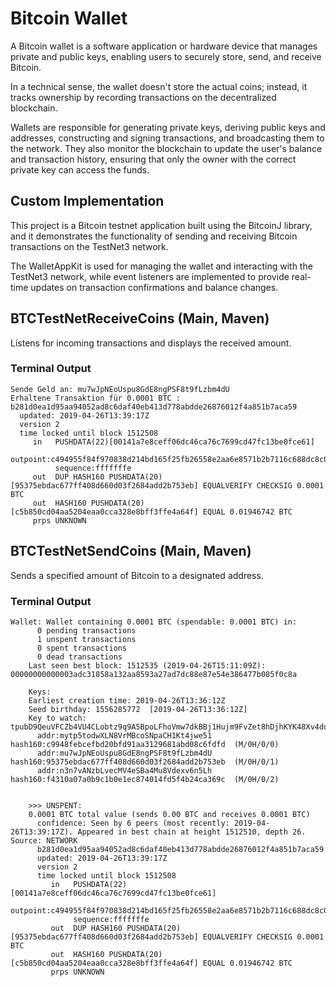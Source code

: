 # Bitcoin Wallet

A Bitcoin wallet is a software application or hardware device that manages private and public keys, enabling users to securely store, send, and receive Bitcoin.

In a technical sense, the wallet doesn't store the actual coins; instead, it tracks ownership by recording transactions on the decentralized blockchain.

Wallets are responsible for generating private keys, deriving public keys and addresses, constructing and signing transactions, and broadcasting them to the network. They also monitor the blockchain to update the user's balance and transaction history, ensuring that only the owner with the correct private key can access the funds.

## Custom Implementation

This project is a Bitcoin testnet application built using the BitcoinJ library, and it demonstrates the functionality of sending and receiving Bitcoin transactions on the TestNet3 network.

The WalletAppKit is used for managing the wallet and interacting with the TestNet3 network, while event listeners are implemented to provide real-time updates on transaction confirmations and balance changes.

## BTCTestNetReceiveCoins (Main, Maven)

Listens for incoming transactions and displays the received amount.

### Terminal Output

```
Sende Geld an: mu7wJpNEoUspu8GdE8ngPSF8t9fLzbm4dU
Erhaltene Transaktion für 0.0001 BTC :   b281d0ea1d95aa94052ad8c6daf40eb413d778abdde26876012f4a851b7aca59
  updated: 2019-04-26T13:39:17Z
  version 2
  time locked until block 1512508
     in   PUSHDATA(22)[00141a7e8ceff06dc46ca76c7699cd47fc13be0fce61]
          outpoint:c494955f84f970838d214bd165f25fb26558e2aa6e8571b2b7116c688dc8c087:1
          sequence:fffffffe
     out  DUP HASH160 PUSHDATA(20)[95375ebdac677ff408d660d03f2684add2b753eb] EQUALVERIFY CHECKSIG 0.0001 BTC
     out  HASH160 PUSHDATA(20)[c5b850cd04aa5204eaa0cca328e8bff3ffe4a64f] EQUAL 0.01946742 BTC
     prps UNKNOWN

```

## BTCTestNetSendCoins (Main, Maven)

Sends a specified amount of Bitcoin to a designated address.

### Terminal Output

```
Wallet: Wallet containing 0.0001 BTC (spendable: 0.0001 BTC) in:
	  0 pending transactions
	  1 unspent transactions
	  0 spent transactions
	  0 dead transactions
	Last seen best block: 1512535 (2019-04-26T15:11:09Z): 00000000000003adc31858a132aa8593a27ad7dc88e87e54e386477b085f0c8a

	Keys:
	Earliest creation time: 2019-04-26T13:36:12Z
	Seed birthday: 1556285772  [2019-04-26T13:36:12Z]
	Key to watch:  tpubD9QeuVFCZb4VU4CLobtz9q9A5BpoLFhoVmw7dkBBj1Hujm9FvZet8hDjhKYK48Xv4dq8A3ywvqaaH626VNgJHttgKWweHVC7JRZ4gdARkcf
	  addr:mytp5todwXLN8VrMBcoSNpaCH1Kt4jwe51  hash160:c9948febcefbd20bfd91aa3129681abd08c6fdfd  (M/0H/0/0)
	  addr:mu7wJpNEoUspu8GdE8ngPSF8t9fLzbm4dU  hash160:95375ebdac677ff408d660d03f2684add2b753eb  (M/0H/0/1)
	  addr:n3n7vANzbLvecMV4eSBa4Mu8Vdexv6n5Lh  hash160:f4310a07a0b9c1b0e1ec874014fd5f4b24ca369c  (M/0H/0/2)


	>>> UNSPENT:
	0.0001 BTC total value (sends 0.00 BTC and receives 0.0001 BTC)
	  confidence: Seen by 6 peers (most recently: 2019-04-26T13:39:17Z). Appeared in best chain at height 1512510, depth 26. Source: NETWORK
	  b281d0ea1d95aa94052ad8c6daf40eb413d778abdde26876012f4a851b7aca59
	  updated: 2019-04-26T13:39:17Z
	  version 2
	  time locked until block 1512508
	     in   PUSHDATA(22)[00141a7e8ceff06dc46ca76c7699cd47fc13be0fce61]
	          outpoint:c494955f84f970838d214bd165f25fb26558e2aa6e8571b2b7116c688dc8c087:1
	          sequence:fffffffe
	     out  DUP HASH160 PUSHDATA(20)[95375ebdac677ff408d660d03f2684add2b753eb] EQUALVERIFY CHECKSIG 0.0001 BTC
	     out  HASH160 PUSHDATA(20)[c5b850cd04aa5204eaa0cca328e8bff3ffe4a64f] EQUAL 0.01946742 BTC
	     prps UNKNOWN
```
